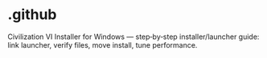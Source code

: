 # .github
Civilization VI Installer for Windows — step‑by‑step installer/launcher guide: link launcher, verify files, move install, tune performance.
